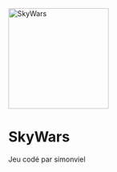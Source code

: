 <img src="https://vignette.wikia.nocookie.net/mineplex/images/b/b6/Skywarslogo.png/revision/latest?cb=20190727041147" alt="SkyWars" width="200"/>

SkyWars
============
Jeu codé par simonviel
